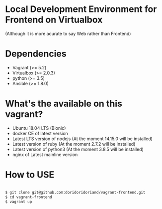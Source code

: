 # Local Development Environment for Frontend on Virtualbox
(Although it is more acurate to say Web rather than Frontend)

# Dependencies
- Vagrant (>= 5.2)
- Virtualbox (>= 2.0.3)
- python (>= 3.5)
- Ansible (>= 1.8.0)

# What's the available on this vagrant?
- Ubuntu 18.04 LTS (Bionic)
- docker CE of latest version
- Latest LTS version of nodejs (At the moment 14.15.0 will be installed)
- Latest version of ruby (At the moment 2.7.2 will be installed)
- Latest version of python3 (At the moment 3.8.5 will be installed)
- nginx of Latest mainline version

# How to USE
```bash

$ git clone git@github.com:doridoridoriand/vagrant-frontend.git
$ cd vagrant-frontend
$ vagrant up
```
